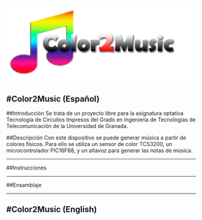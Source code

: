 ![Alt text](logo-v1.png "Color2Music")
===========

#Color2Music (Español)
---
##Introducción
Se trata de un proyecto libre para la asignatura optativa Tecnología de Circuitos Impresos del Grado en Ingeniería de Tecnologías de Telecomunicación de la Universidad de Granada.

##Descripción
Con este dispositivo se puede generar música a partir de colores físicos. Para ello se utiliza un sensor de color TCS3200, un microcontrolador PIC16F88, y un altavoz para generar las notas de música.

---
##Instrucciones

---
##Ensamblaje

---

#Color2Music (English)
---
